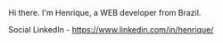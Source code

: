 Hi there.
I'm  Henrique, a WEB developer from Brazil.

Social
LinkedIn - https://www.linkedin.com/in/henrique/

